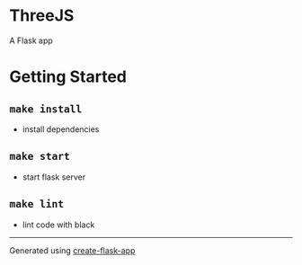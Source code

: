 # ThreeJS

A Flask app 

# Getting Started

## `make install`

- install dependencies

## `make start`

- start flask server

## `make lint`

- lint code with black
  

---

Generated using [create-flask-app](https://github.com/drizzleco/create-flask-app)